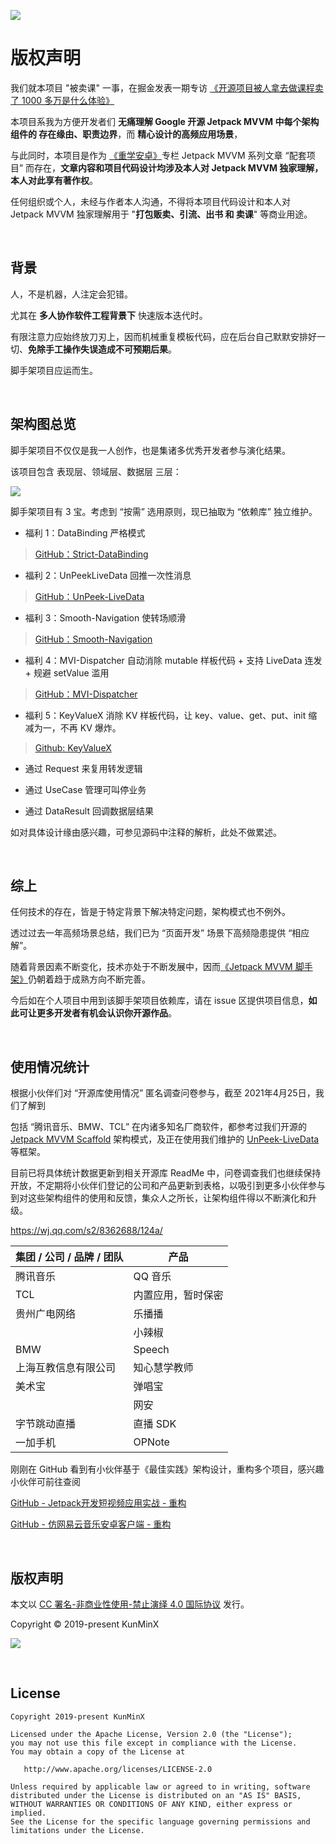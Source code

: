 ![](https://images.xiaozhuanlan.com/photo/2021/30ce2eb5fbfc71775ca39981537f7471.png)


# 版权声明

我们就本项目 "被卖课" 一事，在掘金发表一期专访 [《开源项目被人拿去做课程卖了 1000 多万是什么体验》](https://juejin.im/post/5ecb4950518825431a669897)

本项目系我为方便开发者们 **无痛理解 Google 开源 Jetpack MVVM 中每个架构组件的 存在缘由、职责边界**，而 **精心设计的高频应用场景**，

与此同时，本项目是作为 [《重学安卓》](https://xiaozhuanlan.com/topic/6017825943)专栏 Jetpack MVVM 系列文章 “配套项目” 而存在，**文章内容和项目代码设计均涉及本人对 Jetpack MVVM 独家理解，本人对此享有著作权**。

任何组织或个人，未经与作者本人沟通，不得将本项目代码设计和本人对 Jetpack MVVM 独家理解用于 "**打包贩卖、引流、出书 和 卖课**" 等商业用途。

&nbsp;

## 背景

人，不是机器，人注定会犯错。

尤其在 **多人协作软件工程背景下** 快速版本迭代时。

有限注意力应始终放刀刃上，因而机械重复模板代码，应在后台自己默默安排好一切、**免除手工操作失误造成不可预期后果**。

脚手架项目应运而生。

&nbsp;

## 架构图总览

脚手架项目不仅仅是我一人创作，也是集诸多优秀开发者参与演化结果。

该项目包含 表现层、领域层、数据层 三层：

![](https://images.xiaozhuanlan.com/photo/2022/e387184aceb3ecfbe6ceff41ab1e4fa4.png)

脚手架项目有 3 宝。考虑到 “按需” 选用原则，现已抽取为 “依赖库” 独立维护。

- 福利 1：DataBinding 严格模式

> [GitHub：Strict-DataBinding](https://github.com/KunMinX/Strict-DataBinding)

- 福利 2：UnPeekLiveData 回推一次性消息

> [GitHub：UnPeek-LiveData](https://github.com/KunMinX/UnPeek-LiveData)

- 福利 3：Smooth-Navigation 使转场顺滑

> [GitHub：Smooth-Navigation](https://github.com/KunMinX/Smooth-Navigation)

- 福利 4：MVI-Dispatcher 自动消除 mutable 样板代码 + 支持 LiveData 连发 + 规避 setValue 滥用

> [GitHub：MVI-Dispatcher](https://github.com/KunMinX/MVI-Dispatcher)

- 福利 5：KeyValueX 消除 KV 样板代码，让 key、value、get、put、init 缩减为一，不再 KV 爆炸。

> [Github: KeyValueX](https://github.com/KunMinX/KeyValueX)

- 通过 Request 来复用转发逻辑

- 通过 UseCase 管理可叫停业务

- 通过 DataResult 回调数据层结果

如对具体设计缘由感兴趣，可参见源码中注释的解析，此处不做累述。

&nbsp;

## 综上

任何技术的存在，皆是于特定背景下解决特定问题，架构模式也不例外。

透过过去一年高频场景总结，我们已为 “页面开发” 场景下高频隐患提供 “相应解”。

随着背景因素不断变化，技术亦处于不断发展中，因而[《Jetpack MVVM 脚手架》](https://github.com/KunMinX/Jetpack-MVVM-Scaffold)仍朝着趋于成熟方向不断完善。

今后如在个人项目中用到该脚手架项目依赖库，请在 issue 区提供项目信息，**如此可让更多开发者有机会认识你开源作品**。


&nbsp;

## 使用情况统计

根据小伙伴们对 “开源库使用情况” 匿名调查问卷参与，截至 2021年4月25日，我们了解到

包括 “腾讯音乐、BMW、TCL” 在内诸多知名厂商软件，都参考过我们开源的 [Jetpack MVVM Scaffold](https://github.com/KunMinX/Jetpack-MVVM-Scaffold) 架构模式，及正在使用我们维护的 [UnPeek-LiveData](https://github.com/KunMinX/UnPeek-LiveData) 等框架。

目前已将具体统计数据更新到相关开源库 ReadMe 中，问卷调查我们也继续保持开放，不定期将小伙伴们登记的公司和产品更新到表格，以吸引到更多小伙伴参与到对这些架构组件的使用和反馈，集众人之所长，让架构组件得以不断演化和升级。

https://wj.qq.com/s2/8362688/124a/


| 集团 / 公司 / 品牌 / 团队                             | 产品               |
| ----------------------------------------------------- | ------------------ |
| 腾讯音乐                                              | QQ 音乐       |
| TCL                                                   | 内置应用，暂时保密 |
| 贵州广电网络                                          | 乐播播             |
|                                                       | 小辣椒             |
| BMW                                                   | Speech             |
| 上海互教信息有限公司                                  | 知心慧学教师       |
| 美术宝                                                | 弹唱宝             |
|                                                       | 网安               |
| 字节跳动直播                                          | 直播 SDK           |
| 一加手机                                              | OPNote             |



刚刚在 GitHub 看到有小伙伴基于《最佳实践》架构设计，重构多个项目，感兴趣小伙伴可前往查阅

[GitHub - Jetpack开发短视频应用实战 - 重构](https://github.com/zion223/Jetpack-MVVM-PPJoke)

[GitHub - 仿网易云音乐安卓客户端 - 重构](https://github.com/zion223/NeteaseCloudMusic-MVVM)

&nbsp;

## 版权声明

本文以 [CC 署名-非商业性使用-禁止演绎 4.0 国际协议](https://creativecommons.org/licenses/by-nc-nd/4.0/deed.zh) 发行。

Copyright © 2019-present KunMinX

![](https://images.xiaozhuanlan.com/photo/2020/8fc6f51263babeb544bb4a7dae6cde59.jpg)

&nbsp;

## License

```
Copyright 2019-present KunMinX

Licensed under the Apache License, Version 2.0 (the "License");
you may not use this file except in compliance with the License.
You may obtain a copy of the License at

   http://www.apache.org/licenses/LICENSE-2.0

Unless required by applicable law or agreed to in writing, software
distributed under the License is distributed on an "AS IS" BASIS,
WITHOUT WARRANTIES OR CONDITIONS OF ANY KIND, either express or implied.
See the License for the specific language governing permissions and
limitations under the License.
```
